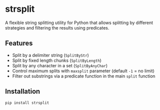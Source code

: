 # strsplit

A flexible string splitting utility for Python that allows splitting by different strategies and filtering the results using predicates.

## Features

- Split by a delimiter string (`SplitByStr`)
- Split by fixed length chunks (`SplitByLength`)
- Split by any character in a set (`SplitByAnyChar`)
- Control maximum splits with `maxsplit` parameter (default `-1` = no limit)
- Filter out substrings via a predicate function in the main `split` function

## Installation

```bash
pip install strsplit
